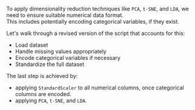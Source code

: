 To apply dimensionality reduction techniques like `PCA`, `t-SNE`, and `LDA`, we need to ensure suitable numerical data format.  
This includes potentially encoding categorical variables, if they exist.

Let's walk through a revised version of the script that accounts for this:
* Load dataset
* Handle missing values appropriately
* Encode categorical variables if necessary
* Standardize the full dataset

The last step is achieved by:
* applying `StandardScaler` to all numerical columns, once categorical columns are encoded.
* applying `PCA`, `t-SNE`, and `LDA`.
